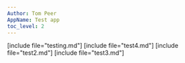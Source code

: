 ```yaml
---
Author: Tom Peer
AppName: Test app
toc_level: 2
---
```


[include file="testing.md"]
[include file="test4.md"]
[include file="test2.md"]
[include file="test3.md"]